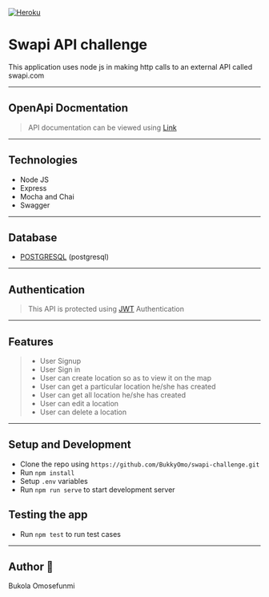 [![Heroku](https://img.shields.io/badge/Heroku-🚀-green)](https://mark-my-way.herokuapp.com/)

# Swapi API challenge

This application uses node js in making http calls to an external API called swapi.com

---

## OpenApi Docmentation

> API documentation can be viewed using [Link](https://mark-my-way.herokuapp.com/api-docs/)

---

## Technologies

- Node JS
- Express
- Mocha and Chai
- Swagger

---

## Database

- [POSTGRESQL](https://www.postgresql.org/) (postgresql)

---

## Authentication

> This API is protected using [JWT](http://jwt.io) Authentication

---

## Features

> - User Signup
> - User Sign in
> - User can create location so as to view it on the map
> - User can get a particular location he/she has created
> - User can get all location he/she has created
> - User can edit a location
> - User can delete a location

---

## Setup and Development

- Clone the repo using `https://github.com/BukkyOmo/swapi-challenge.git`
- Run `npm install`
- Setup `.env` variables
- Run `npm run serve` to start development server

## Testing the app

- Run `npm test` to run test cases

---

## Author 🚀

Bukola Omosefunmi